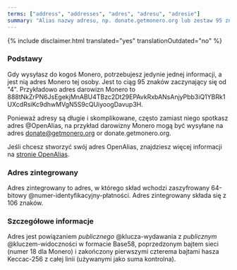 ```yaml
---
terms: ["address", "addresses", "adres", "adresu", "adresie"]
summary: "Alias nazwy adresu, np. donate.getmonero.org lub zestaw 95 znaków zaczynający się od 4"
---
```


{% include disclaimer.html translated="yes" translationOutdated="no" %}
### Podstawy

Gdy wysyłasz do kogoś Monero, potrzebujesz jedynie jednej informacji, a jest nią adres Monero tej osoby. Jest to ciąg 95 znaków zaczynający się od "4". Przykładowo adres darowizn Monero to <span class="long-term">888tNkZrPN6JsEgekjMnABU4TBzc2Dt29EPAvkRxbANsAnjyPbb3iQ1YBRk1UXcdRsiKc9dhwMVgN5S9cQUiyoogDavup3H</span>.

Ponieważ adresy są długie i skomplikowane, często zamiast niego spotkasz adres @OpenAlias, na przykład darowizny Monero mogą być wysyłane na adres <span class="long-term">donate@getmonero.org</span> or <span class="long-term">donate.getmonero.org</span>.

Jeśli chcesz stworzyć swój adres OpenAlias, znajdziesz więcej informacji na [stronie OpenAlias](https://openalias.org/).

### Adres zintegrowany

Adres zintegrowany to adres, w którego skład wchodzi zaszyfrowany 64-bitowy @numer-identyfikacyjny-płatności. Adres zintegrowany składa się z 106 znaków.

### Szczegółowe informacje

Adres jest powiązaniem *publicznego* @klucza-wydawania z *publicznym* @kluczem-widoczności w formacie Base58, poprzedzonym bajtem sieci (numer 18 dla Monero) i zakończony pierwszymi czterema bajtami hasza Keccac-256 z całej linii (używanymi jako suma kontrolna).
